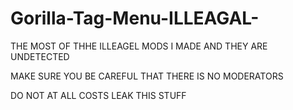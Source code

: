 # Gorilla-Tag-Menu-ILLEAGAL-
THE MOST OF THHE ILLEAGEL MODS I MADE AND THEY ARE UNDETECTED


MAKE SURE YOU BE CAREFUL THAT THERE IS NO MODERATORS


DO NOT AT ALL COSTS LEAK THIS STUFF

